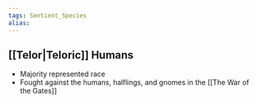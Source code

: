 ```yaml
---
tags: Sentient_Species
alias: 
---
```


 ## [[Telor|Teloric]] Humans
-   Majority represented race 
-   Fought against the humans, halflings, and gnomes in the [[The War of the Gates]]